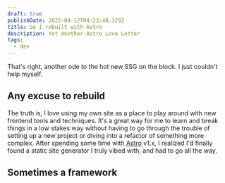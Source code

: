 ```yaml
---
draft: true
publishDate: 2022-04-12T04:23:48.329Z
title: So I rebuilt with Astro
description: Yet Another Astro Love Letter
tags:
  - dev
---
```

That's right, another ode to the hot new SSG on the block. I just couldn't help myself.

## Any excuse to rebuild

The truth is, I love using my own site as a place to play around with new frontend tools and techniques. It's a great way for me to learn and break things in a low stakes way without having to go through the trouble of setting up a new project or diving into a refactor of something more complex. After spending some time with [Astro](https://astro.build) v1.x, I realized I'd finally found a static site generator I truly vibed with, and had to go all the way.

## Sometimes a framework

